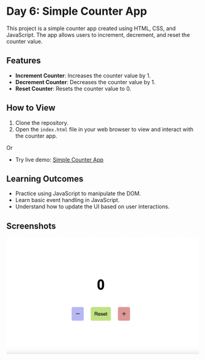 # Day 6: Simple Counter App

This project is a simple counter app created using HTML, CSS, and JavaScript. The app allows users to increment, decrement, and reset the counter value.

## Features

- **Increment Counter**: Increases the counter value by 1.
- **Decrement Counter**: Decreases the counter value by 1.
- **Reset Counter**: Resets the counter value to 0.

## How to View

1. Clone the repository.
2. Open the `index.html` file in your web browser to view and interact with the counter app.

Or

- Try live demo: [Simple Counter App](https://adiruprima.github.io/30-days-frontend-challenge/day-06/)

## Learning Outcomes

- Practice using JavaScript to manipulate the DOM.
- Learn basic event handling in JavaScript.
- Understand how to update the UI based on user interactions.

## Screenshots

![Simple Counter App Screenshot](../images/day-06.png)
